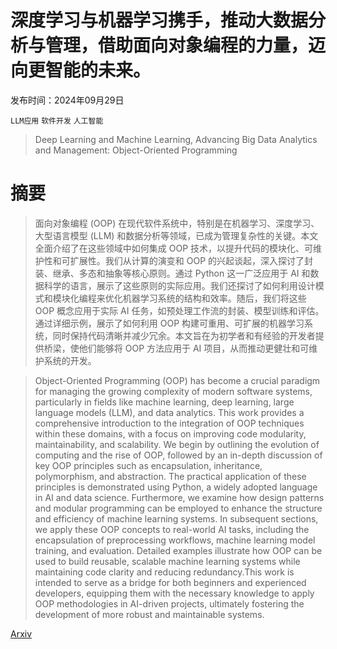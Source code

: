 # 深度学习与机器学习携手，推动大数据分析与管理，借助面向对象编程的力量，迈向更智能的未来。

发布时间：2024年09月29日

`LLM应用` `软件开发` `人工智能`

> Deep Learning and Machine Learning, Advancing Big Data Analytics and Management: Object-Oriented Programming

# 摘要

> 面向对象编程 (OOP) 在现代软件系统中，特别是在机器学习、深度学习、大型语言模型 (LLM) 和数据分析等领域，已成为管理复杂性的关键。本文全面介绍了在这些领域中如何集成 OOP 技术，以提升代码的模块化、可维护性和可扩展性。我们从计算的演变和 OOP 的兴起谈起，深入探讨了封装、继承、多态和抽象等核心原则。通过 Python 这一广泛应用于 AI 和数据科学的语言，展示了这些原则的实际应用。我们还探讨了如何利用设计模式和模块化编程来优化机器学习系统的结构和效率。随后，我们将这些 OOP 概念应用于实际 AI 任务，如预处理工作流的封装、模型训练和评估。通过详细示例，展示了如何利用 OOP 构建可重用、可扩展的机器学习系统，同时保持代码清晰并减少冗余。本文旨在为初学者和有经验的开发者提供桥梁，使他们能够将 OOP 方法应用于 AI 项目，从而推动更健壮和可维护系统的开发。

> Object-Oriented Programming (OOP) has become a crucial paradigm for managing the growing complexity of modern software systems, particularly in fields like machine learning, deep learning, large language models (LLM), and data analytics. This work provides a comprehensive introduction to the integration of OOP techniques within these domains, with a focus on improving code modularity, maintainability, and scalability. We begin by outlining the evolution of computing and the rise of OOP, followed by an in-depth discussion of key OOP principles such as encapsulation, inheritance, polymorphism, and abstraction. The practical application of these principles is demonstrated using Python, a widely adopted language in AI and data science. Furthermore, we examine how design patterns and modular programming can be employed to enhance the structure and efficiency of machine learning systems. In subsequent sections, we apply these OOP concepts to real-world AI tasks, including the encapsulation of preprocessing workflows, machine learning model training, and evaluation. Detailed examples illustrate how OOP can be used to build reusable, scalable machine learning systems while maintaining code clarity and reducing redundancy.This work is intended to serve as a bridge for both beginners and experienced developers, equipping them with the necessary knowledge to apply OOP methodologies in AI-driven projects, ultimately fostering the development of more robust and maintainable systems.

[Arxiv](https://arxiv.org/abs/2409.19916)